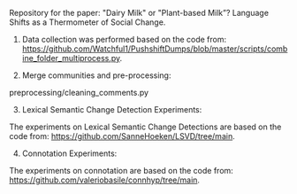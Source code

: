 Repository for the paper: "Dairy Milk" or "Plant-based Milk”? Language Shifts as a Thermometer of Social Change.

1. Data collection was performed based on the code from: https://github.com/Watchful1/PushshiftDumps/blob/master/scripts/combine_folder_multiprocess.py.

2. Merge communities and pre-processing:

preprocessing/cleaning_comments.py

3. Lexical Semantic Change Detection Experiments:

The experiments on Lexical Semantic Change Detections are based on the code from: https://github.com/SanneHoeken/LSVD/tree/main.

4. Connotation Experiments:

The experiments on connotation are based on the code from: https://github.com/valeriobasile/connhyp/tree/main.
